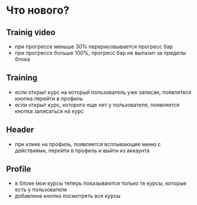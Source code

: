 # Что нового?

## Trainig video

- при прогрессе меньше 30% перерисовывается прогресс бар
- при прогрессе больше 100%, прогресс бар не вылазит за пределы блока

## Training

- если открыт курс на который пользователь уже записан, появлятеся кнопка перейти в профиль
- если открыт курс, которого еще нет у пользователя, появляется кнопка записаться на курс

## Header

- при клике на профиль, появляется всплывающее меню с действиями, перейти в профиль и выйти из аккаунта

## Profile

- в блоке мои курсы теперь показываются только те курсы, которые есть у пользователя
- добавлена кнопка посмотреть все курсы
